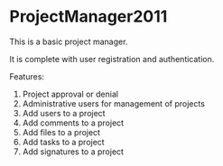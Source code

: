 ProjectManager2011
==================

This is a basic project manager.

It is complete with user registration and authentication.

Features:

  1. Project approval or denial
  2. Administrative users for management of projects
  3. Add users to a project
  4. Add comments to a project
  5. Add files to a project
  6. Add tasks to a project
  7. Add signatures to a project
